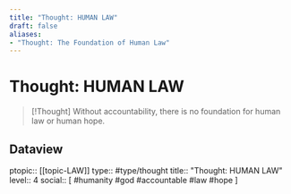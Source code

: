 ```yaml
---
title: "Thought: HUMAN LAW"
draft: false
aliases:
- "Thought: The Foundation of Human Law"
---
```

# Thought: HUMAN LAW
> [!Thought]
> Without accountability, there is no foundation for human law or human hope.

## Dataview
ptopic:: [[topic-LAW]]
type:: #type/thought
title:: "Thought: HUMAN LAW"
level:: 4
social:: [ #humanity #god #accountable #law #hope ]